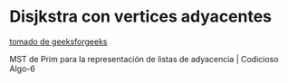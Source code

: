 # Disjkstra con vertices adyacentes

[tomado de geeksforgeeks](https://www.geeksforgeeks.org/prims-mst-for-adjacency-list-representation-greedy-algo-6/?ref=lbp)

MST de Prim para la representación de listas de adyacencia | Codicioso Algo-6